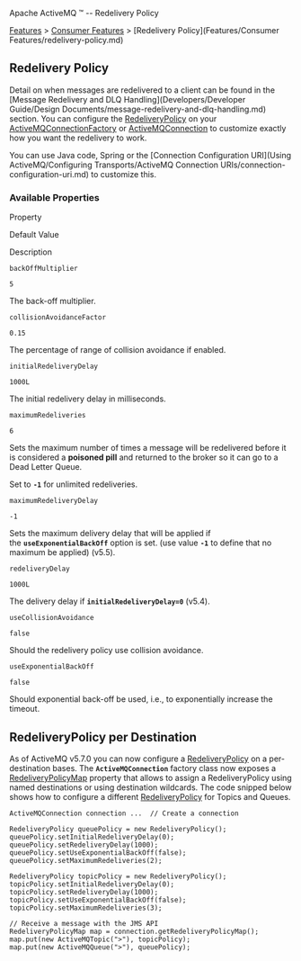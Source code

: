 Apache ActiveMQ ™ -- Redelivery Policy 

[Features](features.md) > [Consumer Features](consumer-features.md) > [Redelivery Policy](Features/Consumer Features/redelivery-policy.md)


Redelivery Policy
-----------------

Detail on when messages are redelivered to a client can be found in the [Message Redelivery and DLQ Handling](Developers/Developer Guide/Design Documents/message-redelivery-and-dlq-handling.md) section. You can configure the [RedeliveryPolicy](http://svn.apache.org/viewvc/activemq/trunk/activemq-client/src/main/java/org/apache/activemq/RedeliveryPolicy.java?view=markup) on your [ActiveMQConnectionFactory](http://svn.apache.org/viewvc/activemq/trunk/activemq-client/src/main/java/org/apache/activemq/ActiveMQConnectionFactory.java?view=markup) or [ActiveMQConnection](http://svn.apache.org/viewvc/activemq/trunk/activemq-client/src/main/java/org/apache/activemq/ActiveMQConnection.java?view=markup) to customize exactly how you want the redelivery to work.

You can use Java code, Spring or the [Connection Configuration URI](Using ActiveMQ/Configuring Transports/ActiveMQ Connection URIs/connection-configuration-uri.md) to customize this.

### Available Properties

Property

Default Value

Description

`backOffMultiplier`

`5`

The back-off multiplier.

`collisionAvoidanceFactor`

`0.15`

The percentage of range of collision avoidance if enabled.

`initialRedeliveryDelay`

`1000L`

The initial redelivery delay in milliseconds.

`maximumRedeliveries`

`6`

Sets the maximum number of times a message will be redelivered before it is considered a **poisoned pill** and returned to the broker so it can go to a Dead Letter Queue.

Set to **`-1`** for unlimited redeliveries.

`maximumRedeliveryDelay`

`-1`

Sets the maximum delivery delay that will be applied if the **`useExponentialBackOff`** option is set. (use value **`-1`** to define that no maximum be applied) (v5.5).

`redeliveryDelay`

`1000L`

The delivery delay if **`initialRedeliveryDelay=0`** (v5.4).

`useCollisionAvoidance`

`false`

Should the redelivery policy use collision avoidance.

`useExponentialBackOff`

`false`

Should exponential back-off be used, i.e., to exponentially increase the timeout.

RedeliveryPolicy per Destination
--------------------------------

As of ActiveMQ v5.7.0 you can now configure a [RedeliveryPolicy](http://svn.apache.org/viewvc/activemq/trunk/activemq-client/src/main/java/org/apache/activemq/RedeliveryPolicy.java?view=markup) on a per-destination bases. The **`ActiveMQConnection`** factory class now exposes a [RedeliveryPolicyMap](http://svn.apache.org/viewvc/activemq/trunk/activemq-client/src/main/java/org/apache/activemq/broker/region/policy/RedeliveryPolicyMap.java?view=markup) property that allows to assign a RedeliveryPolicy using named destinations or using destination wildcards. The code snipped below shows how to configure a different [RedeliveryPolicy](http://svn.apache.org/viewvc/activemq/trunk/activemq-client/src/main/java/org/apache/activemq/RedeliveryPolicy.java?view=markup) for Topics and Queues.

    ActiveMQConnection connection ...  // Create a connection

    RedeliveryPolicy queuePolicy = new RedeliveryPolicy();
    queuePolicy.setInitialRedeliveryDelay(0);
    queuePolicy.setRedeliveryDelay(1000);
    queuePolicy.setUseExponentialBackOff(false);
    queuePolicy.setMaximumRedeliveries(2);

    RedeliveryPolicy topicPolicy = new RedeliveryPolicy();
    topicPolicy.setInitialRedeliveryDelay(0);
    topicPolicy.setRedeliveryDelay(1000);
    topicPolicy.setUseExponentialBackOff(false);
    topicPolicy.setMaximumRedeliveries(3);

    // Receive a message with the JMS API
    RedeliveryPolicyMap map = connection.getRedeliveryPolicyMap();
    map.put(new ActiveMQTopic(">"), topicPolicy);
    map.put(new ActiveMQQueue(">"), queuePolicy);

